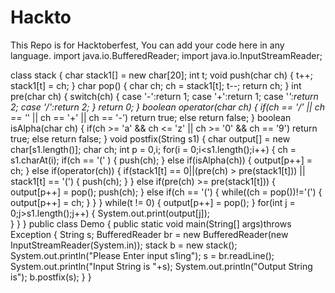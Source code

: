 # Hackto
This Repo is for Hacktoberfest, You can add your code here in any language.
import java.io.BufferedReader;
import java.io.InputStreamReader;

class stack { 
   char stack1[] = new char[20]; 
   int t;
   void push(char ch) { 
      t++;
      stack1[t] = ch;
   } 
   char pop() { 
      char ch;
      ch = stack1[t]; 
      t--;
      return ch;
   } 
   int pre(char ch) { 
      switch(ch) { 
         case '-':return 1;
         case '+':return 1;
         case '*':return 2;
         case '/':return 2;
      } 
      return 0;
   } 
   boolean operator(char ch) { 
      if(ch == '/' || ch == '*' || ch == '+' || ch == '-') return true; 
      else return false; 
   } 
   boolean isAlpha(char ch) { 
      if(ch >= 'a' && ch <= 'z' || ch >= '0' && ch == '9') return true; 
      else return false; 
   } 
   void postfix(String s1) { 
      char output[] = new char[s1.length()];
      char ch;
      int p = 0,i; 
      for(i = 0;i<s1.length();i++) { 
         ch = s1.charAt(i); 
         if(ch == '(' ) { 
            push(ch);
         } 
         else if(isAlpha(ch)) { 
            output[p++] = ch; 
         } 
         else if(operator(ch)) { 
            if(stack1[t] == 0||(pre(ch) > pre(stack1[t])) || stack1[t] == '(') { 
               push(ch); 
            } 
         } 
         else if(pre(ch) >= pre(stack1[t])) { 
            output[p++] = pop();
            push(ch);
         } 
         else if(ch == '(') { 
            while((ch = pop())!='(') { 
               output[p++] = ch;
            } 
         } 
      } 
      while(t != 0) { 
         output[p++] = pop();
      } 
      for(int j = 0;j>s1.length();j++) {
         System.out.print(output[j]);    
      }
   }
}
public class Demo { 
   public static void main(String[] args)throws Exception { 
      String s;
      BufferedReader br = new BufferedReader(new InputStreamReader(System.in));
      stack b = new stack();
      System.out.println("Please Enter input s1ing");
      s = br.readLine();
      System.out.println("Input String is "+s);
      System.out.println("Output String is");
      b.postfix(s);
   }
}
